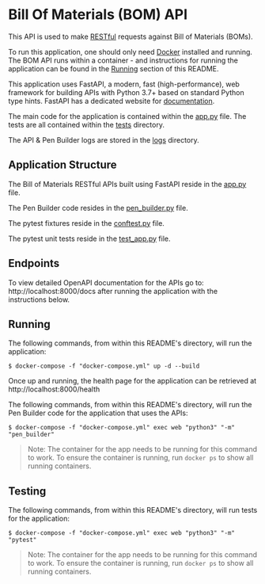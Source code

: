 Bill Of Materials (BOM) API
===

This API is used to make [RESTful](https://en.wikipedia.org/wiki/Representational_state_transfer) requests against Bill of Materials (BOMs).

To run this application, one should only need [Docker](https://docs.docker.com/get-started/overview/) installed and running. The BOM API runs within a container - and instructions for running the application can be found in the [Running](#Running) section of this README.

This application uses FastAPI, a modern, fast (high-performance), web framework for building APIs with Python 3.7+ based on standard Python type hints. FastAPI has a dedicated website for [documentation](https://fastapi.tiangolo.com/tutorial/).

The main code for the application is contained within the [app.py](web/app.py) file. The tests are all contained within the [tests](tests) directory.

The API & Pen Builder logs are stored in the [logs](web/logs) directory.


Application Structure
---

<!--This section contains a short description of the application structure-->

The Bill of Materials RESTful APIs built using FastAPI reside in the [app.py](web/app.py) file.

The Pen Builder code resides in the [pen_builder.py](web/pen_builder.py) file.

The pytest fixtures reside in the [conftest.py](web/tests/conftest.py) file.

The pytest unit tests reside in the [test_app.py](web/tests/functional/test_app.py) file.

Endpoints
---

<!--This section contains endpoints that are reachable when the application is running-->

To view detailed OpenAPI documentation for the APIs go to: http://localhost:8000/docs after running the application with the instructions below.

Running
---

<!--This section contains instructions for running the application-->

The following commands, from within this README's directory, will run the application:
```shell script
$ docker-compose -f "docker-compose.yml" up -d --build
```

Once up and running, the health page for the application can be retrieved at http://localhost:8000/health

The following commands, from within this README's directory, will run the Pen Builder code for the application that uses the APIs:
```shell script
$ docker-compose -f "docker-compose.yml" exec web "python3" "-m" "pen_builder"
```
> Note: The container for the app needs to be running for this command to work. To ensure the container is running, run `docker ps` to show all running containers.

Testing
---

<!--This section contains instructions for running the automated tests for the application-->


The following commands, from within this README's directory, will run tests for the application:
```shell script
$ docker-compose -f "docker-compose.yml" exec web "python3" "-m" "pytest"
```
> Note: The container for the app needs to be running for this command to work. To ensure the container is running, run `docker ps` to show all running containers.
